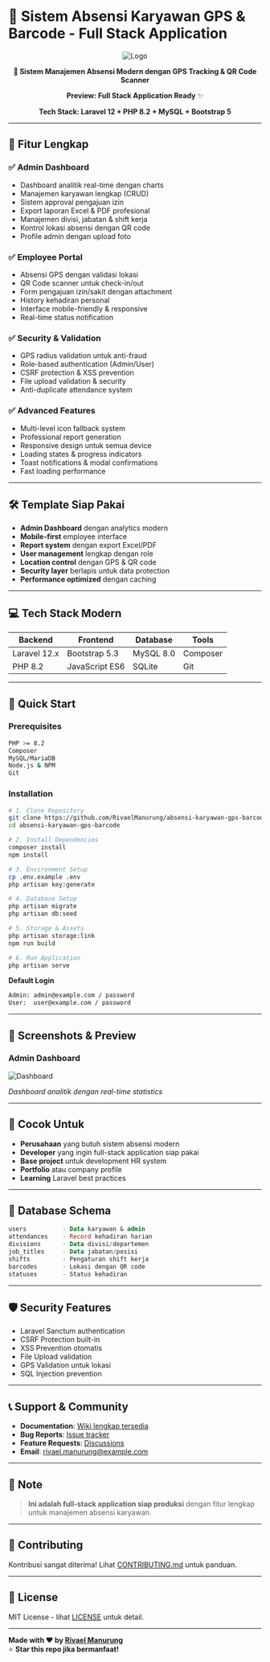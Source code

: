 
# 🏢 Sistem Absensi Karyawan GPS & Barcode - Full Stack Application

<div align="center">
  
![Logo](public/assets/Logo.png)

**🚀 Sistem Manajemen Absensi Modern dengan GPS Tracking & QR Code Scanner**

**Preview: Full Stack Application Ready** ✨

**Tech Stack: Laravel 12 + PHP 8.2 + MySQL + Bootstrap 5**

</div>

---

## 🎯 **Fitur Lengkap**

### ✅ **Admin Dashboard**
- Dashboard analitik real-time dengan charts  
- Manajemen karyawan lengkap (CRUD)  
- Sistem approval pengajuan izin  
- Export laporan Excel & PDF profesional  
- Manajemen divisi, jabatan & shift kerja  
- Kontrol lokasi absensi dengan QR code  
- Profile admin dengan upload foto  

### ✅ **Employee Portal**
- Absensi GPS dengan validasi lokasi  
- QR Code scanner untuk check-in/out  
- Form pengajuan izin/sakit dengan attachment  
- History kehadiran personal  
- Interface mobile-friendly & responsive  
- Real-time status notification  

### ✅ **Security & Validation**
- GPS radius validation untuk anti-fraud  
- Role-based authentication (Admin/User)  
- CSRF protection & XSS prevention  
- File upload validation & security  
- Anti-duplicate attendance system  

### ✅ **Advanced Features**
- Multi-level icon fallback system  
- Professional report generation  
- Responsive design untuk semua device  
- Loading states & progress indicators  
- Toast notifications & modal confirmations  
- Fast loading performance  

---

## 🛠️ **Template Siap Pakai**

- **Admin Dashboard** dengan analytics modern  
- **Mobile-first** employee interface  
- **Report system** dengan export Excel/PDF  
- **User management** lengkap dengan role  
- **Location control** dengan GPS & QR code  
- **Security layer** berlapis untuk data protection  
- **Performance optimized** dengan caching  

---

## 💻 **Tech Stack Modern**

| Backend | Frontend | Database | Tools |
|---------|----------|----------|-------|
| Laravel 12.x | Bootstrap 5.3 | MySQL 8.0 | Composer |
| PHP 8.2 | JavaScript ES6 | SQLite | Git |

---

## 🚀 **Quick Start**

### **Prerequisites**
```bash
PHP >= 8.2
Composer
MySQL/MariaDB  
Node.js & NPM
Git
```

### **Installation**
```bash
# 1. Clone Repository
git clone https://github.com/RivaelManurung/absensi-karyawan-gps-barcode.git
cd absensi-karyawan-gps-barcode

# 2. Install Dependencies
composer install
npm install

# 3. Environment Setup
cp .env.example .env
php artisan key:generate

# 4. Database Setup
php artisan migrate
php artisan db:seed

# 5. Storage & Assets
php artisan storage:link
npm run build

# 6. Run Application
php artisan serve
```

**Default Login**
```bash
Admin: admin@example.com / password
User:  user@example.com / password
```

---

## 📱 **Screenshots & Preview**

### **Admin Dashboard**
![Dashboard](public/assets/dashboard.png)

*Dashboard analitik dengan real-time statistics*

---

## 🎯 **Cocok Untuk**
- **Perusahaan** yang butuh sistem absensi modern  
- **Developer** yang ingin full-stack application siap pakai  
- **Base project** untuk development HR system  
- **Portfolio** atau company profile  
- **Learning** Laravel best practices  

---

## 🔧 **Database Schema**
```sql
users          - Data karyawan & admin
attendances    - Record kehadiran harian  
divisions      - Data divisi/departemen
job_titles     - Data jabatan/posisi
shifts         - Pengaturan shift kerja
barcodes       - Lokasi dengan QR code
statuses       - Status kehadiran
```

---

## 🛡️ **Security Features**
- Laravel Sanctum authentication  
- CSRF Protection built-in  
- XSS Prevention otomatis  
- File Upload validation  
- GPS Validation untuk lokasi  
- SQL Injection prevention  

---

## 📞 **Support & Community**
- **Documentation**: [Wiki lengkap tersedia](https://github.com/RivaelManurung/absensi-karyawan-gps-barcode/wiki)  
- **Bug Reports**: [Issue tracker](https://github.com/RivaelManurung/absensi-karyawan-gps-barcode/issues)  
- **Feature Requests**: [Discussions](https://github.com/RivaelManurung/absensi-karyawan-gps-barcode/discussions)  
- **Email**: rivael.manurung@example.com  

---

## 📝 **Note**
> **Ini adalah full-stack application siap produksi** dengan fitur lengkap untuk manajemen absensi karyawan.

---

## 🤝 **Contributing**
Kontribusi sangat diterima! Lihat [CONTRIBUTING.md](CONTRIBUTING.md) untuk panduan.

---

## 📄 **License**
MIT License - lihat [LICENSE](LICENSE) untuk detail.

---

**Made with ❤️ by [Rivael Manurung](https://github.com/RivaelManurung)**  
⭐ **Star this repo jika bermanfaat!**
